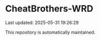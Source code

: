 # CheatBrothers-WRD

Last updated: 2025-05-31 19:26:29

This repository is automatically maintained.
